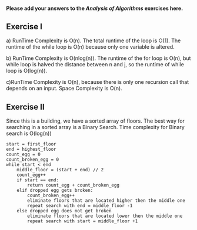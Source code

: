 #### Please add your answers to the **_Analysis of Algorithms_** exercises here.

## Exercise I

a) RunTime Complexity is O(n). The total runtime of the loop is O(1).
The runtime of the while loop is O(n) because only one variable is altered.

b) RunTime Complexity is O(nlog(n)). The runtime of the for loop is O(n), but while loop is halved the distance between n and j, so the runtime of while loop is O(log(n)).

c)RunTime Complexity is O(n), because there is only one recursion call that depends on an input. Space Complexity is O(n).

## Exercise II

Since this is a building, we have a sorted array of floors.
The best way for searching in a sorted array is a Binary Search.
Time complexity for Binary search is O(log(n))

```Pseudocode:
start = first_floor
end = highest_floor
count_egg = 0
count_broken_egg = 0
while start < end
    middle_floor = (start + end) // 2
    count_egg++
    if start == end:
        return count_egg + count_broken_egg
    elif dropped egg gets broken:
        count_broken_egg++
        eliminate floors that are located higher then the middle one
        repeat search with end = middle_floor -1
    else dropped egg does not get broken
        eliminate floors that are located lower then the middle one
        repeat search with start = middle_floor +1


```
